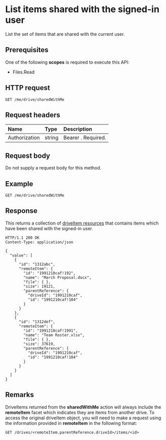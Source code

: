 # List items shared with the signed-in user

List the set of items that are shared with the current user.

## Prerequisites
One of the following **scopes** is required to execute this API:

  * Files.Read

## HTTP request

<!-- { "blockType": "ignored" } -->
```
GET /me/drive/sharedWithMe
```

## Request headers

| Name          | Type   | Description                                                                                                                                                                                       |
|:--------------|:-------|:--------------------------------------------------------------------------------------------------------------------------------------------------------------------------------------------------|
| Authorization | string | Bearer <token>. Required.                                                                                                                                                                         |

## Request body
Do not supply a request body for this method.

## Example

<!-- { "blockType": "request", "name": "drive-sharedwithme", "scopes": "files.read" } -->
```http
GET /me/drive/sharedWithMe
```

## Response

This returns a collection of [driveItem resources](../resources/driveitem.md)
that contains items which have been shared with the signed-in user.


<!-- { "blockType": "response", "@odata.type": "microsoft.graph.driveItem", "isCollection": true, "truncated": true } -->
```http
HTTP/1.1 200 OK
Content-Type: application/json

{
  "value": [
    {
      "id": "1312abc",
      "remoteItem": {
        "id": "1991210caf!192",
        "name": "March Proposal.docx",
        "file": { },
        "size": 19121,
        "parentReference": {
          "driveId": "1991210caf",
          "id": "1991210caf!104"
        }
      }
    },
    {
      "id": "1312def",
      "remoteItem": {
        "id": "1991210caf!1991",
        "name": "Team Roster.xlsx",
        "file": { },
        "size": 37619,
        "parentReference": {
          "driveId": "1991210caf",
          "id": "1991210caf!104"
        }
      }
    }
  ]
}
```

## Remarks

DriveItems returned from the **sharedWithMe** action will always include the **remoteItem**
facet which indicates they are items from another drive. To access the original
driveItem object, you will need to make a request using the information provided
in **remoteItem** in the following format:

<!-- {"blockType": "ignored"} -->
```http
GET /drives/<remoteItem.parentReference.driveId>/items/<id>
```

<!-- {
  "type": "#page.annotation",
  "description": "Retrieve a list of files shared with the signed-in user.",
  "keywords": "sharedWithMe onedrive shared files",
  "section": "documentation",
  "tocPath": "OneDrive/Drive/Shared with me"
} -->


<!-- {
  "type": "#page.annotation",
  "description": "Get shared with me files.",
  "tocPath": "/v1.0 reference/OneDrive/drive/Shared with me",
  "apiVersion": "v1.0",
  "section": "documentation",
  "canonicalURL": ""
} -->

